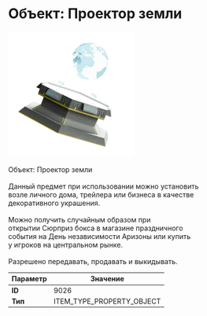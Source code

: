 # Объект: Проектор земли

![Item Image](../img/9026.webp?raw=true)

Объект: Проектор земли<br><br>Данный предмет при использовании можно установить<br>возле личного дома, трейлера или бизнеса в качестве<br>декоративного украшения.<br><br>Можно получить случайным образом при<br>открытии Сюрприз бокса в магазине праздничного<br>события на День независимости Аризоны или купить<br>у игроков на центральном рынке.<br><br>Разрешено передавать, продавать и выкидывать.


| Параметр | Значение |
|----------|----------|
| **ID** | 9026 |
| **Тип** | ITEM_TYPE_PROPERTY_OBJECT |

